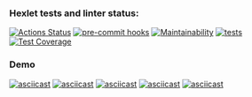 ### Hexlet tests and linter status:

[![Actions Status](https://github.com/AlexMomot-717/python-project-lvl2/workflows/hexlet-check/badge.svg)](https://github.com/AlexMomot-717/python-project-lvl2/actions)
[![pre-commit hooks](https://github.com/AlexMomot-717/python-project-lvl2/actions/workflows/pre-commit.yml/badge.svg)](https://github.com/AlexMomot-717/python-project-lvl2/actions)
[![Maintainability](https://api.codeclimate.com/v1/badges/3eeea184964d031fc883/maintainability)](https://codeclimate.com/github/AlexMomot-717/python-project-lvl2/maintainability)
[![tests](https://github.com/AlexMomot-717/python-project-lvl2/actions/workflows/tests.yml/badge.svg)](https://github.com/AlexMomot-717/python-project-lvl2/actions)
[![Test Coverage](https://api.codeclimate.com/v1/badges/3eeea184964d031fc883/test_coverage)](https://codeclimate.com/github/AlexMomot-717/python-project-lvl2/test_coverage)

### Demo

[![asciicast](https://asciinema.org/a/602583.svg)](https://asciinema.org/a/602583)
[![asciicast](https://asciinema.org/a/604893.svg)](https://asciinema.org/a/604893)
[![asciicast](https://asciinema.org/a/612701.svg)](https://asciinema.org/a/612701)
[![asciicast](https://asciinema.org/a/612992.svg)](https://asciinema.org/a/612992)
[![asciicast](https://asciinema.org/a/613540.svg)](https://asciinema.org/a/613540)
